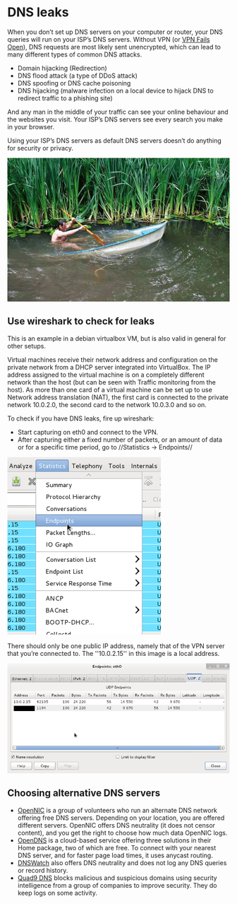 # DNS leaks

When you don’t set up DNS servers on your computer or router, your DNS queries will run on your ISP’s DNS servers. Without VPN (or [VPN Fails Open](VPN-fail-open.md)), DNS requests are most likely sent unencrypted, which can lead to many different types of common DNS attacks. 

* Domain hijacking (Redirection)
* DNS flood attack (a type of DDoS attack) 
* DNS spoofing or DNS cache poisoning
* DNS hijacking (malware infection on a local device to hijack DNS to redirect traffic to a phishing site)

And any man in the middle of your traffic can see your online behaviour and the websites you visit. Your ISP’s DNS servers see every search you make in your browser. 

Using your ISP’s DNS servers as default DNS servers doesn’t do anything for security or privacy.

![Leaky boat](../../assets/images/leaky-boat.png)

## Use wireshark to check for leaks 

This is an example in a debian virtualbox VM, but is also valid in general for other setups.

Virtual machines receive their network address and configuration on the private network from a DHCP server integrated into VirtualBox. The IP address assigned to the virtual machine is on a completely different network than the host (but can be seen with Traffic monitoring from the host). As more than one card of a virtual machine can be set up to use Network address translation (NAT), the first card is connected to the private network 10.0.2.0, the second card to the network 10.0.3.0 and so on.

To check if you have DNS leaks, fire up wireshark:

  * Start capturing on eth0 and connect to the VPN.
  * After capturing either a fixed number of packets, or an amount of data or for a specific time period, go to //Statistics -> Endpoints//

![Wireshark endpoints](../../assets/images/statistics-endpoints.png)

There should only be one public IP address, namely that of the VPN server that you’re connected to. The ''10.0.2.15'' in this image is a local address.

![Wireshark endpoints](../../assets/images/statistics-endpoints2.png)

## Choosing alternative DNS servers

* [OpenNIC](https://www.opennic.org/) is a group of volunteers who run an alternate DNS network offering free DNS servers. Depending on your location, you are offered different servers. OpenNIC offers DNS neutrality (it does not censor content), and you get the right to choose how much data OpenNIC logs.
* [OpenDNS](https://www.opendns.com) is a cloud-based service offering three solutions in their Home package, two of which are free. To connect with your nearest DNS server, and for faster page load times, it uses anycast routing.
* [DNSWatch](https://dns.watch/) also offers DNS neutrality and does not log any DNS queries or record history.
* [Quad9 DNS](https://www.quad9.net/) blocks malicious and suspicious domains using security intelligence from a group of  companies to improve security. They do keep logs on some activity.

